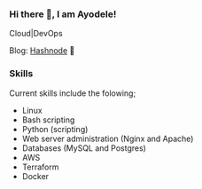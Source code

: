 ### Hi there 👋, I am Ayodele! 
Cloud|DevOps

Blog: [Hashnode](https://blog.ayodele.cloud) :closed_book:

### Skills

Current skills include the folowing;

- Linux
- Bash scripting
- Python (scripting)
- Web server administration (Nginx and Apache)
- Databases (MySQL and Postgres)
- AWS
- Terraform
- Docker


<!--
**ayodele-ademeso/ayodele-ademeso** is a ✨ _special_ ✨ repository because its `README.md` (this file) appears on your GitHub profile.

Here are some ideas to get you started:

- 🔭 I’m currently working on ...
- 🌱 I’m currently learning ...
- 👯 I’m looking to collaborate on ...
- 🤔 I’m looking for help with ...
- 💬 Ask me about ...
- 📫 How to reach me: ...
- 😄 Pronouns: ...
- ⚡ Fun fact: ...
-->
